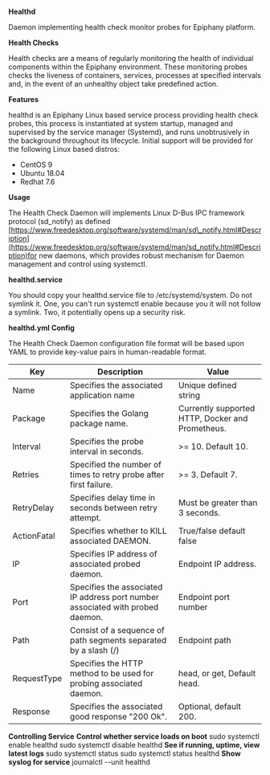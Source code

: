 **Healthd**

Daemon implementing health check monitor probes for Epiphany platform.

**Health Checks**

Health checks are a means of regularly monitoring the health of individual components within the Epiphany environment. These monitoring probes checks the liveness of containers, services, processes at specified intervals and, in the event of an unhealthy object take predefined action.

**Features**

healthd is an Epiphany Linux based service process providing health check probes, this process is instantiated at system startup, managed and supervised by the service manager (Systemd), and runs unobtrusively in the background throughout its lifecycle. Initial support will be provided for the following Linux based distros:

- CentOS 9
- Ubuntu 18.04
- Redhat 7.6

**Usage**

The Health Check Daemon will implements Linux D-Bus IPC framework protocol (sd\_notify) as defined [https://www.freedesktop.org/software/systemd/man/sd\_notify.html#Description](https://www.freedesktop.org/software/systemd/man/sd_notify.html#Description)for new daemons, which provides robust mechanism for Daemon management and control using systemctl.

**healthd.service** 

You should copy your healthd.service file to /etc/systemd/system. Do not symlink it. One, you can't run systemctl enable because you it will not follow a symlink. Two, it potentially opens up a security risk.

**healthd.yml**  **Config**

The Health Check Daemon configuration file format will be based upon YAML to provide key-value pairs in human-readable format.

| **Key** | **Description** | **Value** |
| --- | --- | --- |
| Name | Specifies the associated application name | Unique defined string |
| Package | Specifies the Golang package name. | Currently supported HTTP, Docker and Prometheus. |
| Interval | Specifies the probe interval in seconds. | >= 10. Default 10. |
| Retries | Specified the number of times to retry probe after first failure. | >= 3. Default 7. |
| RetryDelay | Specifies delay time in seconds between retry attempt. | Must be greater than 3 seconds. |
| ActionFatal | Specifies whether to KILL associated DAEMON. | True/false default false |
| IP | Specifies IP address of associated probed daemon. | Endpoint IP address. |
| Port | Specifies the associated IP address port number associated with probed daemon. | Endpoint port number |
| Path | Consist of a sequence of path segments separated by a slash (/) | Endpoint path |
| RequestType | Specifies the HTTP method to be used for probing associated daemon. | head, or get, Default head. |
| Response | Specifies the associated good response &quot;200 Ok&quot;. | Optional, default 200. |

**Controlling Service** 
 **Control whether service loads on boot**
sudo systemctl enable healthd
sudo systemctl disable healthd
 **See if running, uptime, view latest logs**
sudo systemctl status
sudo systemctl status healthd
 **Show syslog for service**
journalctl --unit healthd
